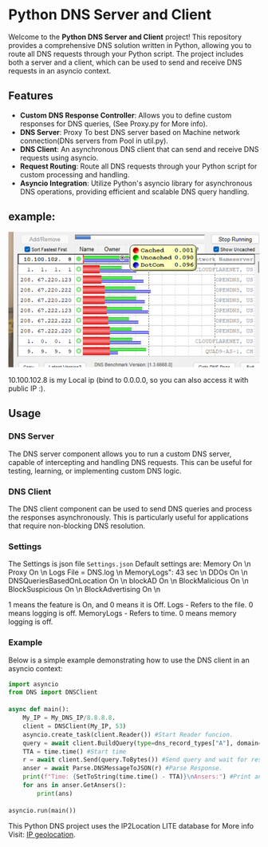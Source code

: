 # Python DNS Server and Client

Welcome to the **Python DNS Server and Client** project! This repository provides a comprehensive DNS solution written in Python, allowing you to route all DNS requests through your Python script. The project includes both a server and a client, which can be used to send and receive DNS requests in an asyncio context.

## Features
- **Custom DNS Response Controller**: Allows you to define custom responses for DNS queries, (See Proxy.py for More info).
- **DNS Server**: Proxy To best DNS server based on Machine network connection(DNs servers from Pool in util.py).
- **DNS Client**: An asynchronous DNS client that can send and receive DNS requests using asyncio.
- **Request Routing**: Route all DNS requests through your Python script for custom processing and handling.
- **Asyncio Integration**: Utilize Python's asyncio library for asynchronous DNS operations, providing efficient and scalable DNS query handling.

## example:
![DNS check](https://github.com/Nakik/DNS-Server-Client/blob/main/DNSCheck.png?raw=true)

10.100.102.8 is my Local ip (bind to 0.0.0.0, so you can also access it with public IP :).
## Usage

### DNS Server

The DNS server component allows you to run a custom DNS server, capable of intercepting and handling DNS requests. This can be useful for testing, learning, or implementing custom DNS logic.

### DNS Client

The DNS client component can be used to send DNS queries and process the responses asynchronously. This is particularly useful for applications that require non-blocking DNS resolution.

### Settings
The Settings is json file `Settings.json`
Default settings are:
Memory On \n
Proxy On \n
Logs File = DNS.log \n
MemoryLogs": 43 sec \n
DDOs On \n
DNSQueriesBasedOnLocation On \n
blockAD On \n
BlockMalicious On \n
BlockSuspicious On \n
BlockAdvertising On \n

1 means the feature is On, and 0 means it is Off.
Logs - Refers to the file. 0 means logging is off.
MemoryLogs - Refers to time. 0 means memory logging is off.
### Example

Below is a simple example demonstrating how to use the DNS client in an asyncio context:

```python
import asyncio
from DNS import DNSClient

async def main():
    My_IP = My_DNS_IP/8.8.8.8.
    client = DNSClient(My_IP, 53)
    asyncio.create_task(client.Reader()) #Start Reader funcion.
    query = await client.BuildQuery(type=dns_record_types["A"], domain="example.com") #Build query
    TTA = time.time() #Start time
    r = await client.Send(query.ToBytes()) #Send query and wait for response.
    anser = await Parse.DNSMessageToJSON(r) #Parse Response.
    print(f"Time: {SetToString(time.time() - TTA)}\nAnsers:") #Print ansers + Time to anser.
    for ans in anser.GetAnsers():
        print(ans)

asyncio.run(main())
```
This Python DNS project uses the IP2Location LITE database for More info Visit: <a href="https://lite.ip2location.com">IP geolocation</a>.
